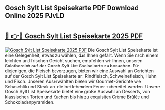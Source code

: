 ## Gosch Sylt List Speisekarte PDF Download Online 2025 PJvLD

# <h2><a href="http://gc61wri.nevu.top/?p=Gosch+Sylt+List+Speisekarte">🔗 👉🔴 Gosch Sylt List Speisekarte 2025 PDF</a></h2>

[![Gosch Sylt List Speisekarte 2025 PDF](https://i.imgur.com/dBaPXMq.png)](http://gc61wri.nevu.top/?p=Gosch+Sylt+List+Speisekarte)
Die Gosch Sylt List Speisekarte ist eine Gelegenheit, etwas zu wählen, das Ihnen gefällt. Wenn Sie nach einem leichten und frischen Gericht suchen, empfehlen wir Ihnen, unseren Salatbereich auf der Gosch Sylt List Speisekarte zu besuchen. Für diejenigen, die Fleisch bevorzugen, bieten wir eine Auswahl an Gerichten auf der Gosch Sylt List Speisekarte an: Rindfleisch, Schweinefleisch, Huhn und Fisch. Unseren Auserwählten bieten wir Gourmet-Gerichte wie Schaschlik und Steak an, die bei lebendem Feuer zubereitet werden. Unsere Gosch Sylt List Speisekarte bietet eine große Auswahl an Desserts, von klassischen Torten und Kuchen bis hin zu exquisiten Crème Brûlée und Schokoladenpyramiden.
